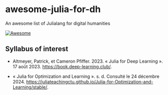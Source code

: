 # awesome-julia-for-dh
An awesome list of Julialang for digital humanities

[![Awesome](https://awesome.re/badge-flat2.svg)](https://awesome.re)

## Syllabus of interest

- Altmeyer, Patrick, et Cameron Pfiffer. 2023. « Julia for Deep Learning ». 17 août 2023. https://book.deep-learning.club/.

- « Julia for Optimization and Learning ». s. d. Consulté le 24 décembre 2024. https://juliateachingctu.github.io/Julia-for-Optimization-and-Learning/stable/.
